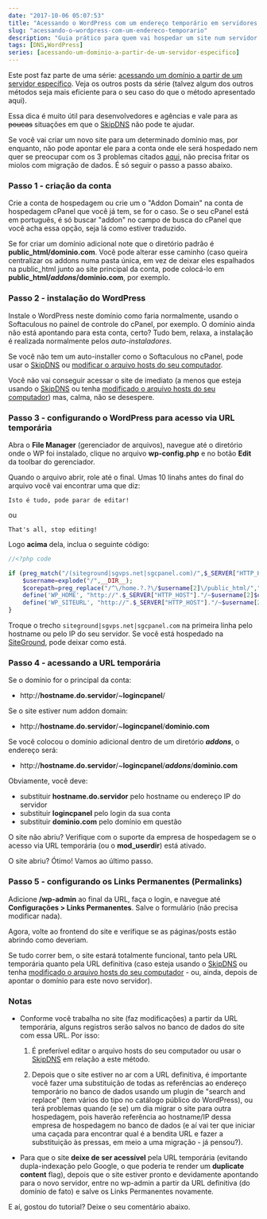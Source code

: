 ```yaml
---
date: "2017-10-06 05:07:53"
title: "Acessando o WordPress com um endereço temporário em servidores cPanel"
slug: "acessando-o-wordpress-com-um-endereco-temporario"
description: "Guia prático para quem vai hospedar um site num servidor com cPanel e precisa que seja acessível através de um endereço temporário, antes de apontar o DNS do domínio em definitivo."
tags: [DNS,WordPress]
series: [acessando-um-dominio-a-partir-de-um-servidor-especifico]
---
```

Este post faz parte de uma série: [acessando um domínio a partir de um servidor específico](/series/acessando-um-dominio-a-partir-de-um-servidor-especifico). Veja os outros posts da série (talvez algum dos outros métodos seja mais eficiente para o seu caso do que o método apresentado aqui).

Essa dica é muito útil para desenvolvedores e agências e vale para as ~~poucas~~ situações em que o [SkipDNS](/blog/skipdns-uma-ferramenta-pratica-para-acessar-dominios-a-partir-de-um-servidor-especifico) não pode te ajudar.

Se você vai criar um novo site para um determinado domínio mas, por enquanto, não pode apontar ele para a conta onde ele será hospedado nem quer se preocupar com os 3 problemas citados [aqui](/blog/skipdns-acessando-dominios-a-partir-de-um-servidor-especifico/#possíveis-soluções), não precisa fritar os miolos com migração de dados. É só seguir o passo a passo abaixo.

### Passo 1 - criação da conta

Crie a conta de hospedagem ou crie um o "Addon Domain" na conta de hospedagem cPanel que você já tem, se for o caso. Se o seu cPanel está em português, é só buscar "addon" no campo de busca do cPanel que você acha essa opção, seja lá como estiver traduzido.

Se for criar um domínio adicional note que o diretório padrão é **public_html/dominio.com**. Você pode alterar esse caminho (caso queira centralizar os addons numa pasta única, em vez de deixar eles espalhados na public_html junto ao site principal da conta, pode colocá-lo em **public_html/_addons_/dominio.com**, por exemplo.

### Passo 2 - instalação do WordPress

Instale o WordPress neste domínio como faria normalmente, usando o Softaculous no painel de controle do cPanel, por exemplo. O domínio ainda não está apontando para esta conta, certo? Tudo bem, relaxa, a instalação é realizada normalmente pelos _auto-instaladores_.

Se você não tem um auto-installer como o Softaculous no cPanel, pode usar o [SkipDNS](/blog/skipdns-acessando-dominios-a-partir-de-um-servidor-especifico) ou [modificar o arquivo hosts do seu computador](/blog/modificando-o-arquivo-hosts-do-seu-computador).

Você não vai conseguir acessar o site de imediato (a menos que esteja usando o [SkipDNS](/blog/skipdns-acessando-dominios-a-partir-de-um-servidor-especifico) ou tenha [modificado o arquivo hosts do seu computador](/blog/modificando-o-arquivo-hosts-do-seu-computador)) mas, calma, não se desespere.

### Passo 3 - configurando o WordPress para acesso via URL temporária

Abra o **File Manager** (gerenciador de arquivos), navegue até o diretório onde o WP foi instalado, clique no arquivo **wp-config.php** e no botão **Edit** da toolbar do gerenciador.

Quando o arquivo abrir, role até o final. Umas 10 linahs antes do final do arquivo você vai encontrar uma que diz:

```
Isto é tudo, pode parar de editar!
```

ou

```
That's all, stop editing!
```

Logo **acima** dela, inclua o seguinte código:

```php
//<?php code

if (preg_match("/(siteground|sgvps.net|sgcpanel.com)/",$_SERVER["HTTP_HOST"])) {
    $username=explode("/",__DIR__);
    $corepath=preg_replace("/^\/home.?.?\/$username[2]\/public_html/","",__DIR__);
    define('WP_HOME', "http://".$_SERVER["HTTP_HOST"]."/~$username[2]$corepath");
    define('WP_SITEURL', "http://".$_SERVER["HTTP_HOST"]."/~$username[2]$corepath");
}
```

Troque o trecho `siteground|sgvps.net|sgcpanel.com` na primeira linha pelo hostname ou pelo IP do seu servidor. Se você está hospedado na [SiteGround](https://www.siteground.com/go/compare-shared-plans), pode deixar como está.

### Passo 4 - acessando a URL temporária

Se o domínio for o principal da conta:

- http://**hostname.do.servidor**/~**logincpanel**/

Se o site estiver num addon domain:

- http://**hostname.do.servidor**/~**logincpanel**/**dominio.com**

Se você colocou o domínio adicional dentro de um diretório **_addons_**, o endereço será:

- http://**hostname.do.servidor**/~**logincpanel**/**_addons_**/**dominio.com**

Obviamente, você deve:

- substituir **hostname.do.servidor** pelo hostname ou endereço IP do servidor
- substituir **logincpanel** pelo login da sua conta
- substituir **dominio.com** pelo domínio em questão

O site não abriu? Verifique com o suporte da empresa de hospedagem se o acesso via URL temporária (ou o **mod_userdir**) está ativado.

O site abriu? Ótimo! Vamos ao último passo.

### Passo 5 - configurando os Links Permanentes (Permalinks)

Adicione **/wp-admin** ao final da URL, faça o login, e navegue até **Configurações > Links Permanentes**. Salve o formulário (não precisa modificar nada).

Agora, volte ao frontend do site e verifique se as páginas/posts estão abrindo como deveriam.

Se tudo correr bem, o site estará totalmente funcional, tanto pela URL temporária quanto pela URL definitiva (caso esteja usando o [SkipDNS](/blog/skipdns-acessando-dominios-a-partir-de-um-servidor-especifico) ou tenha [modificado o arquivo hosts do seu computador](/blog/modificando-o-arquivo-hosts-do-seu-computador) - ou, ainda, depois de apontar o domínio para este novo servidor).

### Notas

- Conforme você trabalha no site (faz modificações) a partir da URL temporária, alguns registros serão salvos no banco de dados do site com essa URL. Por isso:

  1. É preferível editar o arquivo hosts do seu computador ou usar o [SkipDNS](/blog/skipdns-acessando-dominios-a-partir-de-um-servidor-especifico) em relação a este método.

  2. Depois que o site estiver no ar com a URL definitiva, é importante você fazer uma substituição de todas as referências ao endereço temporário no banco de dados usando um plugin de "search and replace" (tem vários do tipo no catálogo público do WordPress), ou terá problemas quando (e se) um dia migrar o site para outra hospedagem, pois haverão referência ao hostname/IP dessa empresa de hospedagem no banco de dados (e aí vai ter que iniciar uma caçada para encontrar qual é a bendita URL e fazer a substituição às pressas, em meio a uma migração - já pensou?).

- Para que o site **deixe de ser acessível** pela URL temporária (evitando dupla-indexação pelo Google, o que poderia te render um **duplicate content** flag), depois que o site estiver pronto e devidamente apontando para o novo servidor, entre no wp-admin a partir da URL definitiva (do domínio de fato) e salve os Links Permanentes novamente.

E aí, gostou do tutorial? Deixe o seu comentário abaixo.

